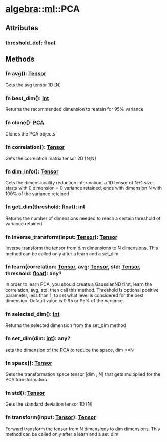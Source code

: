 # [algebra](/libs/algebra/)::[ml](/libs/algebra/ml/)::PCA

## Attributes

### threshold_def:&nbsp;[float](/libs/std/core/type.float.md)

## Methods
### fn avg():&nbsp;[Tensor](/libs/std/core/type.Tensor.md)<Badge text="native" />

Gets the avg tensor 1D [N]
### fn best_dim():&nbsp;[int](/libs/std/core/type.int.md)<Badge text="native" />

Returns the recommended dimension to reatain for 95% variance
### fn clone():&nbsp;[PCA](/libs/algebra/ml/type.PCA.md)<Badge text="native" />

Clones the PCA objects
### fn correlation():&nbsp;[Tensor](/libs/std/core/type.Tensor.md)<Badge text="native" />

Gets the correlation matrix tensor 2D [N;N]
### fn dim_info():&nbsp;[Tensor](/libs/std/core/type.Tensor.md)<Badge text="native" />

Gets the dimensionality reduction information, a 1D tensor of N+1 size. starts with 0 dimension = 0 variance retained, ends with dimension N with 100% of the variance retained
### fn get_dim(threshold:&nbsp;[float](/libs/std/core/type.float.md)):&nbsp;[int](/libs/std/core/type.int.md)<Badge text="native" />

Returns the number of dimensions needed to reach a certain threshold of variance retained
### fn inverse_transform(input:&nbsp;[Tensor](/libs/std/core/type.Tensor.md)):&nbsp;[Tensor](/libs/std/core/type.Tensor.md)<Badge text="native" />

Inverse transform the tensor from dim dimensions to N dimensions. This method can be called only after a learn and a set_dim
### fn learn(correlation:&nbsp;[Tensor](/libs/std/core/type.Tensor.md), avg:&nbsp;[Tensor](/libs/std/core/type.Tensor.md), std:&nbsp;[Tensor](/libs/std/core/type.Tensor.md), threshold:&nbsp;[float](/libs/std/core/type.float.md)):&nbsp;any?<Badge text="native" />

In order to learn PCA, you should create a GaussianND first, learn the correlation, avg, std, then call this method.
Threshold is optional positive parameter, less than 1, to set what level is considered for the best dimension. Default value is 0.95 or 95% of the variance.
### fn selected_dim():&nbsp;[int](/libs/std/core/type.int.md)<Badge text="native" />

Returns the selected dimension from the set_dim method
### fn set_dim(dim:&nbsp;[int](/libs/std/core/type.int.md)):&nbsp;any?<Badge text="native" />

sets the dimension of the PCA to reduce the space, dim <=N
### fn space():&nbsp;[Tensor](/libs/std/core/type.Tensor.md)<Badge text="native" />

Gets the transformation space tensor [dim ; N] that gets multiplied for the PCA transformation
### fn std():&nbsp;[Tensor](/libs/std/core/type.Tensor.md)<Badge text="native" />

Gets the standard deviation tensor 1D [N]
### fn transform(input:&nbsp;[Tensor](/libs/std/core/type.Tensor.md)):&nbsp;[Tensor](/libs/std/core/type.Tensor.md)<Badge text="native" />

Forward transform the tensor from N dimensions to dim dimensions. This method can be called only after a learn and a set_dim
